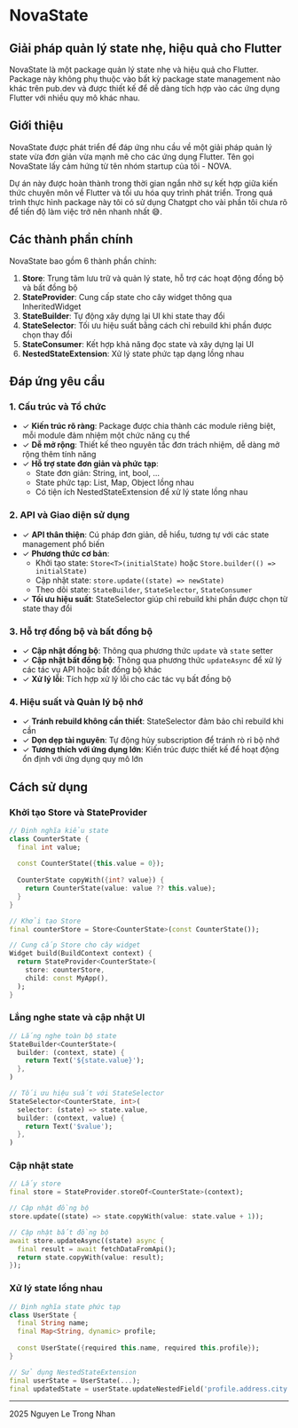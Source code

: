 # NovaState

## Giải pháp quản lý state nhẹ, hiệu quả cho Flutter

NovaState là một package quản lý state nhẹ và hiệu quả cho Flutter. Package này không phụ thuộc vào bất kỳ package state management nào khác trên pub.dev và được thiết kế để dễ dàng tích hợp vào các ứng dụng Flutter với nhiều quy mô khác nhau.

## Giới thiệu

NovaState được phát triển để đáp ứng nhu cầu về một giải pháp quản lý state vừa đơn giản vừa mạnh mẽ cho các ứng dụng Flutter. Tên gọi NovaState lấy cảm hứng từ tên nhóm startup của tôi - NOVA.

Dự án này được hoàn thành trong thời gian ngắn nhờ sự kết hợp giữa kiến thức chuyên môn về Flutter và tối ưu hóa quy trình phát triển. Trong quá trình thực hình package này tôi có sử dụng Chatgpt cho vài phần tôi chưa rõ để tiến độ làm việc trở nên nhanh nhất 😅.

## Các thành phần chính

NovaState bao gồm 6 thành phần chính:

1. **Store**: Trung tâm lưu trữ và quản lý state, hỗ trợ các hoạt động đồng bộ và bất đồng bộ
2. **StateProvider**: Cung cấp state cho cây widget thông qua InheritedWidget
3. **StateBuilder**: Tự động xây dựng lại UI khi state thay đổi
4. **StateSelector**: Tối ưu hiệu suất bằng cách chỉ rebuild khi phần được chọn thay đổi
5. **StateConsumer**: Kết hợp khả năng đọc state và xây dựng lại UI
6. **NestedStateExtension**: Xử lý state phức tạp dạng lồng nhau

## Đáp ứng yêu cầu

### 1. Cấu trúc và Tổ chức

- ✓ **Kiến trúc rõ ràng**: Package được chia thành các module riêng biệt, mỗi module đảm nhiệm một chức năng cụ thể
- ✓ **Dễ mở rộng**: Thiết kế theo nguyên tắc đơn trách nhiệm, dễ dàng mở rộng thêm tính năng
- ✓ **Hỗ trợ state đơn giản và phức tạp**: 
  - State đơn giản: String, int, bool, ...
  - State phức tạp: List, Map, Object lồng nhau
  - Có tiện ích NestedStateExtension để xử lý state lồng nhau

### 2. API và Giao diện sử dụng

- ✓ **API thân thiện**: Cú pháp đơn giản, dễ hiểu, tương tự với các state management phổ biến
- ✓ **Phương thức cơ bản**:
  - Khởi tạo state: `Store<T>(initialState)` hoặc `Store.builder(() => initialState)`
  - Cập nhật state: `store.update((state) => newState)` 
  - Theo dõi state: `StateBuilder`, `StateSelector`, `StateConsumer`
- ✓ **Tối ưu hiệu suất**: StateSelector giúp chỉ rebuild khi phần được chọn từ state thay đổi

### 3. Hỗ trợ đồng bộ và bất đồng bộ

- ✓ **Cập nhật đồng bộ**: Thông qua phương thức `update` và `state` setter
- ✓ **Cập nhật bất đồng bộ**: Thông qua phương thức `updateAsync` để xử lý các tác vụ API hoặc bất đồng bộ khác
- ✓ **Xử lý lỗi**: Tích hợp xử lý lỗi cho các tác vụ bất đồng bộ

### 4. Hiệu suất và Quản lý bộ nhớ

- ✓ **Tránh rebuild không cần thiết**: StateSelector đảm bảo chỉ rebuild khi cần
- ✓ **Dọn dẹp tài nguyên**: Tự động hủy subscription để tránh rò rỉ bộ nhớ
- ✓ **Tương thích với ứng dụng lớn**: Kiến trúc được thiết kế để hoạt động ổn định với ứng dụng quy mô lớn

## Cách sử dụng

### Khởi tạo Store và StateProvider

```dart
// Định nghĩa kiểu state
class CounterState {
  final int value;
  
  const CounterState({this.value = 0});
  
  CounterState copyWith({int? value}) {
    return CounterState(value: value ?? this.value);
  }
}

// Khởi tạo Store
final counterStore = Store<CounterState>(const CounterState());

// Cung cấp Store cho cây widget
Widget build(BuildContext context) {
  return StateProvider<CounterState>(
    store: counterStore,
    child: const MyApp(),
  );
}
```

### Lắng nghe state và cập nhật UI

```dart
// Lắng nghe toàn bộ state
StateBuilder<CounterState>(
  builder: (context, state) {
    return Text('${state.value}');
  },
)

// Tối ưu hiệu suất với StateSelector
StateSelector<CounterState, int>(
  selector: (state) => state.value,
  builder: (context, value) {
    return Text('$value');
  },
)
```

### Cập nhật state

```dart
// Lấy store
final store = StateProvider.storeOf<CounterState>(context);

// Cập nhật đồng bộ
store.update((state) => state.copyWith(value: state.value + 1));

// Cập nhật bất đồng bộ
await store.updateAsync((state) async {
  final result = await fetchDataFromApi();
  return state.copyWith(value: result);
});
```

### Xử lý state lồng nhau

```dart
// Định nghĩa state phức tạp
class UserState {
  final String name;
  final Map<String, dynamic> profile;
  
  const UserState({required this.name, required this.profile});
}

// Sử dụng NestedStateExtension
final userState = UserState(...);
final updatedState = userState.updateNestedField('profile.address.city', 'Hà Nội');
```

---

  2025 Nguyen Le Trong Nhan
